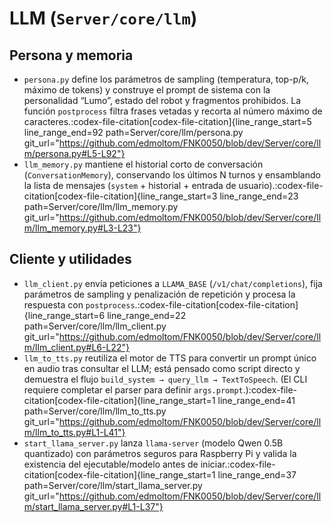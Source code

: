 # LLM (`Server/core/llm`)

## Persona y memoria

- `persona.py` define los parámetros de sampling (temperatura, top-p/k, máximo de tokens) y construye el prompt de sistema con la personalidad “Lumo”, estado del robot y fragmentos prohibidos. La función `postprocess` filtra frases vetadas y recorta al número máximo de caracteres.​:codex-file-citation[codex-file-citation]{line_range_start=5 line_range_end=92 path=Server/core/llm/persona.py git_url="https://github.com/edmoltom/FNK0050/blob/dev/Server/core/llm/persona.py#L5-L92"}​
- `llm_memory.py` mantiene el historial corto de conversación (`ConversationMemory`), conservando los últimos N turnos y ensamblando la lista de mensajes (`system` + historial + entrada de usuario).​:codex-file-citation[codex-file-citation]{line_range_start=3 line_range_end=23 path=Server/core/llm/llm_memory.py git_url="https://github.com/edmoltom/FNK0050/blob/dev/Server/core/llm/llm_memory.py#L3-L23"}​

## Cliente y utilidades

- `llm_client.py` envía peticiones a `LLAMA_BASE` (`/v1/chat/completions`), fija parámetros de sampling y penalización de repetición y procesa la respuesta con `postprocess`.​:codex-file-citation[codex-file-citation]{line_range_start=6 line_range_end=22 path=Server/core/llm/llm_client.py git_url="https://github.com/edmoltom/FNK0050/blob/dev/Server/core/llm/llm_client.py#L6-L22"}​
- `llm_to_tts.py` reutiliza el motor de TTS para convertir un prompt único en audio tras consultar el LLM; está pensado como script directo y demuestra el flujo `build_system → query_llm → TextToSpeech`. (El CLI requiere completar el parser para definir `args.prompt`.)​:codex-file-citation[codex-file-citation]{line_range_start=1 line_range_end=41 path=Server/core/llm/llm_to_tts.py git_url="https://github.com/edmoltom/FNK0050/blob/dev/Server/core/llm/llm_to_tts.py#L1-L41"}​
- `start_llama_server.py` lanza `llama-server` (modelo Qwen 0.5B quantizado) con parámetros seguros para Raspberry Pi y valida la existencia del ejecutable/modelo antes de iniciar.​:codex-file-citation[codex-file-citation]{line_range_start=1 line_range_end=37 path=Server/core/llm/start_llama_server.py git_url="https://github.com/edmoltom/FNK0050/blob/dev/Server/core/llm/start_llama_server.py#L1-L37"}​

